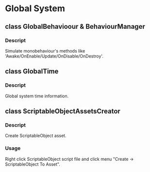 # Global System

## class GlobalBehavioour & BehaviourManager
### Descript
Simulate monobehaviour's methods like 'Awake/OnEnable/Update/OnDisable/OnDestroy'.
## class GlobalTime
### Descript
Global system time information.

## class ScriptableObjectAssetsCreator
### Descript
Create ScriptableObject asset.
### Usage
Right click ScriptableObject script file and click menu "Create -> ScriptableObject To Asset".